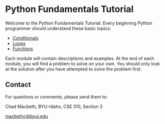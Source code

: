 # Python Fundamentals Tutorial

Welcome to the Python Fundamentals Tutorial.  Every beginning Python programmer should understand these basic topics:

- [Conditionals](1-conditionals.md)
- [Loops](2-loops.md)
- [Functions](3-functions.md)

Each module will contain descriptions and examples.  At the end of each module, you will find a problem to solve on your own.  You should only look at the solution after you have attempted to solve the problem first.

## Contact

For questions or comments, please send them to:

Chad Macbeth, BYU-Idaho, CSE 310, Section 3

macbethc@byui.edu

